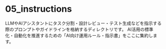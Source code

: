 # 05_instructions

LLMやAIアシスタントにタスク分割・設計レビュー・テスト生成などを指示する際のプロンプトやガイドラインを格納するディレクトリです。
AI活用の標準化・自動化を推進するための「AI向け運用ルール・指示書」をここに集約します。